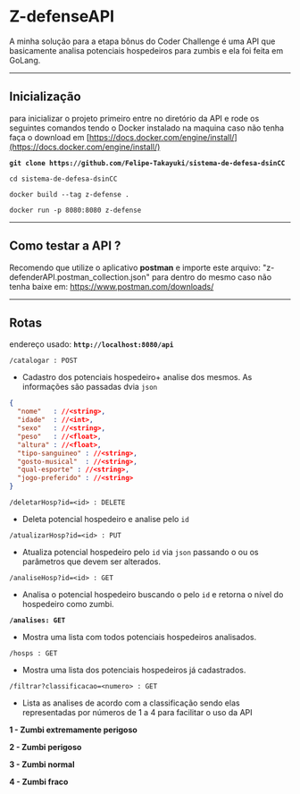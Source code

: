 # Z-defenseAPI

A minha solução para a etapa bônus do Coder Challenge é uma API que basicamente analisa potenciais hospedeiros para zumbis e ela foi feita em GoLang. 

---

## Inicialização

para inicializar o projeto primeiro entre no diretório da API e rode os seguintes comandos tendo o Docker instalado na maquina caso não tenha faça  o download em [https://docs.docker.com/engine/install/](https://docs.docker.com/engine/install/)

**`git clone https://github.com/Felipe-Takayuki/sistema-de-defesa-dsinCC`**

`cd sistema-de-defesa-dsinCC`

`docker build --tag z-defense .` 

`docker run -p 8080:8080 z-defense`  

---

## Como testar a API ?

Recomendo que utilize o aplicativo **postman** e importe este arquivo:
"z-defenderAPI.postman_collection.json"
para dentro do mesmo caso não tenha baixe em: https://www.postman.com/downloads/

---

## **Rotas**

endereço usado: **`http://localhost:8080/api`**

`/catalogar : POST`

- Cadastro dos potenciais hospedeiro+ analise dos mesmos. As informações são passadas dvia `json`

```json
{ 
  "nome"   : //<string>,
  "idade"  : //<int>,
  "sexo"   : //<string>,
  "peso"   : //<float>,
  "altura" : //<float>,
  "tipo-sanguineo" : //<string>,
  "gosto-musical"  : //<string>,
  "qual-esporte" : //<string>,
  "jogo-preferido" : //<string>
}
```

`/deletarHosp?id=<id> : DELETE`

- Deleta potencial hospedeiro e analise pelo `id`
    
    

`/atualizarHosp?id=<id> : PUT`

- Atualiza potencial hospedeiro pelo `id` via `json` passando o ou os parâmetros que devem ser alterados.

`/analiseHosp?id=<id> : GET`

- Analisa o potencial hospedeiro buscando o pelo `id` e retorna o nível do hospedeiro como zumbi.

**`/analises: GET`**

- Mostra uma lista com todos potenciais hospedeiros analisados.

`/hosps : GET`    

- Mostra uma lista dos potenciais hospedeiros já cadastrados.

`/filtrar?classificacao=<numero> : GET`

- Lista as analises de acordo com a classificação sendo elas representadas por números de 1 a 4 para facilitar o uso da API

**1 - Zumbi extremamente perigoso** 

**2 - Zumbi perigoso** 

**3 - Zumbi normal** 

**4 - Zumbi fraco**
